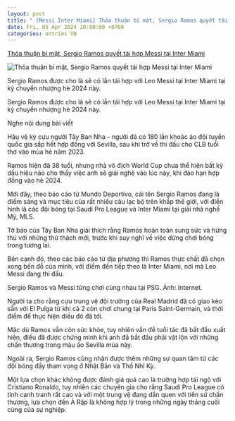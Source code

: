 ```yaml
---
layout: post
title: " [Messi Inter Miami] Thỏa thuận bí mật, Sergio Ramos quyết tái hợp Messi tại Inter Miami"
date: Fri, 05 Apr 2024 20:00:00 +0700
categories: entries VN
---
```

[Thỏa thuận bí mật, Sergio Ramos quyết tái hợp Messi tại Inter Miami](https://thethao247.vn/456-thoa-thuan-bi-mat-sergio-ramos-quyet-tai-hop-messi-tai-inter-miami-d322465.html)

![Thỏa thuận bí mật, Sergio Ramos quyết tái hợp Messi tại Inter Miami](https://cdn-img.thethao247.vn/storage/files/btvttqt1/social-thumb/2024/04/05/6610038a80bac.jpg)

Sergio Ramos được cho là sẽ có lần tái hợp với Leo Messi tại Inter Miami tại kỳ chuyển nhượng hè 2024 này.

Sergio Ramos được cho là sẽ có lần tái hợp với Leo Messi tại Inter Miami tại kỳ chuyển nhượng hè 2024 này.

Nghe nội dung bài viết

Hậu vệ kỳ cựu người Tây Ban Nha – người đã có 180 lần khoác áo đội tuyển quốc gia sắp hết hợp đồng với Sevilla, sau khi trở về thi đấu cho CLB tuổi thơ vào mùa hè năm 2023.

Ramos hiện đã 38 tuổi, nhưng nhà vô địch World Cup chưa thể hiện bất kỳ dấu hiệu nào cho thấy việc anh sẽ giải nghệ vào lúc này, khi đáo hạn hợp đồng vào hè 2024.

Mới đây, theo báo cáo từ Mundo Deportivo, cái tên Sergio Ramos đang là điểm sáng và mục tiêu của rất nhiều câu lạc bộ trên khắp thế giới, với điển hình là các đội bóng tại Saudi Pro League và Inter Miami tại giải nhà nghề Mỹ, MLS.

Tờ báo của Tây Ban Nha giải thích rằng Ramos hoàn toàn sung sức và hứng thú với những thử thách mới, trước khi suy nghĩ về việc dừng chơi bóng trong tương lai.

Bên cạnh đó, theo các báo cáo từ địa phương thì Ramos thực chất đã chọn xong bến đỗ của mình, với điểm đến tiếp theo là Inter Miami, nơi mà Leo Messi đang thi đấu.

Sergio Ramos và Messi từng chơi cùng nhau tại PSG. Ảnh: Internet.

Người ta cho rằng cựu trung vệ đội trưởng của Real Madrid đã có giao kèo sẵn với El Pulga từ khi cả 2 còn chơi chung tại Paris Saint-Germain, và thời điểm để thực hiện điều đó đã tới.

Mặc dù Ramos vẫn còn sức khỏe, tuy nhiên vấn đề tuổi tác đã bắt đầu xuất hiện, điều đã được chứng minh khi anh đã bắt đầu phải vật lộn với những chấn thương trong màu áo Sevilla mùa này.

Ngoài ra, Sergio Ramos cũng nhận được thêm những sự quan tâm từ các đội bóng đầy tham vọng ở Nhật Bản và Thổ Nhĩ Kỳ.

Một lựa chọn khác không được đánh giá quá cao là trường hợp tái ngộ với Cristiano Ronaldo, tuy nhiên các chuyên gia cho rằng Saudi Pro League có tính cạnh tranh rất cao và với một trung vệ đang dần quen với tiền sử chấn thương, lựa chọn đến Ả Rập là không hợp lý trong những ngày tháng cuối cùng của sự nghiệp.

